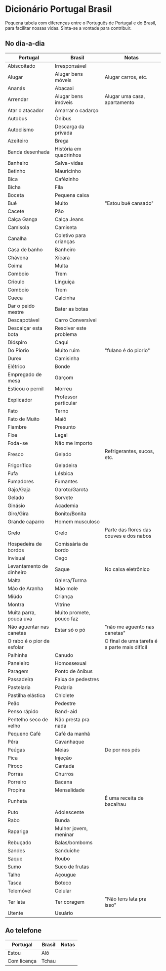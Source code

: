 # Dicionário Portugal Brasil
Pequena tabela com diferenças entre o Português de Portugal e do Brasil, para facilitar nossas vidas. Sinta-se a vontade para contribuir.

## No dia-a-dia

| Portugal                   | Brasil                   | Notas                                        |
| -------------------------- | ------------------------ | -------------------------------------------- |
| Abiscoitado                | Irresponsável            |                                              |
| Alugar                     | Alugar bens móveis       | Alugar carros, etc.                          |
| Ananás                     | Abacaxi                  |                                              |
| Arrendar                   | Alugar bens imóveis      | Alugar uma casa, apartamento                 |
| Atar o atacador            | Amarrar o cadarço        |                                              |
| Autobus                    | Ônibus                   |                                              |
| Autoclismo                 | Descarga da privada      |                                              |
| Azeiteiro                  | Brega                    |                                              |
| Banda desenhada            | História em quadrinhos   |                                              |
| Banheiro                   | Salva-vidas              |                                              |
| Betinho                    | Mauricinho               |                                              |
| Bica                       | Cafézinho                |                                              |
| Bicha                      | Fila                     |                                              |
| Boceta                     | Pequena caixa            |                                              |
| Bué                        | Muito                    | "Estou bué cansado"                          |
| Cacete                     | Pão                      |                                              |
| Calça Ganga                | Calça Jeans              |                                              |
| Camisola                   | Camiseta                 |                                              |
| Canalha                    | Coletivo para crianças   |                                              |
| Casa de banho              | Banheiro                 |                                              |
| Chávena                    | Xícara                   |                                              |
| Coima                      | Multa                    |                                              |
| Comboio                    | Trem                     |                                              |
| Crioulo                    | Linguiça                 |                                              |
| Comboio                    | Trem                     |                                              | 
| Cueca                      | Calcinha                 |                                              |
| Dar o peido mestre         | Bater as botas           |                                              |
| Descapotável               | Carro Conversível        |                                              |
| Descalçar esta bota        | Resolver este problema   |                                              |
| Dióspiro                   | Caqui                    |                                              |
| Do Piorio                  | Muito ruim               | "fulano é do piorio"                         |
| Durex                      | Camisinha                |                                              |
| Elétrico                   | Bonde                    |                                              |
| Empregado de mesa          | Garçom                   |                                              |
| Esticou o pernil           | Morreu                   |                                              |
| Explicador                 | Professor particular     |                                              |
| Fato                       | Terno                    |                                              |
| Fato de Muito              | Maiô                     |                                              |
| Fiambre                    | Presunto                 |                                              |
| Fixe                       | Legal                    |                                              |
| Foda-se                    | Não me Importo           |                                              |
| Fresco                     | Gelado                   | Refrigerantes, sucos, etc.                   |
| Frigorífico                | Geladeira                |                                              |
| Fufa                       | Lésbica                  |                                              |
| Fumadores                  | Fumantes                 |                                              |
| Gajo/Gaja                  | Garoto/Garota            |                                              |
| Gelado                     | Sorvete                  |                                              |
| Ginásio                    | Academia                 |                                              |
| Giro/Gira                  | Bonito/Bonita            |                                              |
| Grande caparro             | Homem musculoso          |                                              |
| Grelo                      | Grelo                    | Parte das flores das couves e dos nabos      |
| Hospedeira de bordos       | Comissária de bordo      |                                              |
| Invisual                   | Cego                     |                                              |
| Levantamento de dinheiro   | Saque                    | No caixa eletrônico                          |
| Malta                      | Galera/Turma             |                                              |
| Mão de Aranha              | Mão mole                 |                                              |
| Miúdo                      | Criança                  |                                              |
| Montra                     | Vitrine                  |                                              |
| Muita parra, pouca uva     | Muito promete, pouco faz |                                              |
| Não aguentar nas canetas   | Estar só o pó            | "não me aguento nas canetas"                 |
| O rabo é o pior de esfolar |                          | O final de uma tarefa é a parte mais difícil |
| Palhinha                   | Canudo                   |                                              |
| Paneleiro                  | Homossexual              |                                              |
| Paragem                    | Ponto de ônibus          |                                              |
| Passadeira                 | Faixa de pedestres       |                                              |
| Pastelaria                 | Padaria                  |                                              |
| Pastilha elástica          | Chiclete                 |                                              |
| Peão                       | Pedestre                 |                                              |
| Penso rápido               | Band-aid                 |                                              |
| Pentelho seco de velho     | Não presta pra nada      |                                              |
| Pequeno Café               | Café da manhã            |                                              |
| Pêra                       | Cavanhaque               |                                              |
| Peúgas                     | Meias                    | De por nos pés                               |
| Pica                       | Injeção                  |                                              |
| Piroco                     | Cantada                  |                                              |
| Porras                     | Churros                  |                                              |
| Porreiro                   | Bacana                   |                                              |
| Propina                    | Mensalidade              |                                              |
| Punheta                    |                          | É uma receita de bacalhau                    |
| Puto                       | Adolescente              |                                              |
| Rabo                       | Bunda                    |                                              |
| Rapariga                   | Mulher jovem, meninar    |                                              |
| Rebuçado                   | Balas/bomboms            |                                              |
| Sandes                     | Sanduíche                |                                              |
| Saque                      | Roubo                    |                                              |
| Sumo                       | Suco de frutas           |                                              |
| Talho                      | Açougue                  |                                              |
| Tasca                      | Boteco                   |                                              |
| Telemóvel                  | Celular                  |                                              |
| Ter lata                   | Ter coragem              | "Não tens lata pra isso"                     |
| Utente                     | Usuário                  |                                              |


## Ao telefone
| Portugal    | Brasil | Notas |
| ----------- | ------ | ----- |
| Estou       | Alô    |       |
| Com licença | Tchau  |       |
